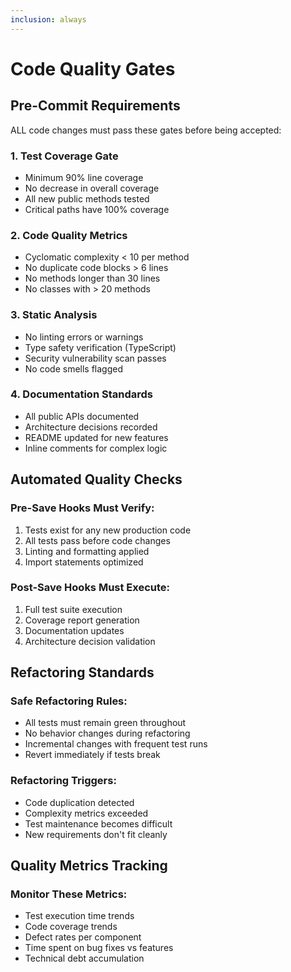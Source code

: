 ```yaml
---
inclusion: always
---
```


# Code Quality Gates

## Pre-Commit Requirements

ALL code changes must pass these gates before being accepted:

### 1. Test Coverage Gate
- Minimum 90% line coverage
- No decrease in overall coverage
- All new public methods tested
- Critical paths have 100% coverage

### 2. Code Quality Metrics
- Cyclomatic complexity < 10 per method
- No duplicate code blocks > 6 lines
- No methods longer than 30 lines
- No classes with > 20 methods

### 3. Static Analysis
- No linting errors or warnings
- Type safety verification (TypeScript)
- Security vulnerability scan passes
- No code smells flagged

### 4. Documentation Standards
- All public APIs documented
- Architecture decisions recorded
- README updated for new features
- Inline comments for complex logic

## Automated Quality Checks

### Pre-Save Hooks Must Verify:
1. Tests exist for any new production code
2. All tests pass before code changes
3. Linting and formatting applied
4. Import statements optimized

### Post-Save Hooks Must Execute:
1. Full test suite execution
2. Coverage report generation
3. Documentation updates
4. Architecture decision validation

## Refactoring Standards

### Safe Refactoring Rules:
- All tests must remain green throughout
- No behavior changes during refactoring
- Incremental changes with frequent test runs
- Revert immediately if tests break

### Refactoring Triggers:
- Code duplication detected
- Complexity metrics exceeded
- Test maintenance becomes difficult
- New requirements don't fit cleanly

## Quality Metrics Tracking

### Monitor These Metrics:
- Test execution time trends
- Code coverage trends
- Defect rates per component
- Time spent on bug fixes vs features
- Technical debt accumulation